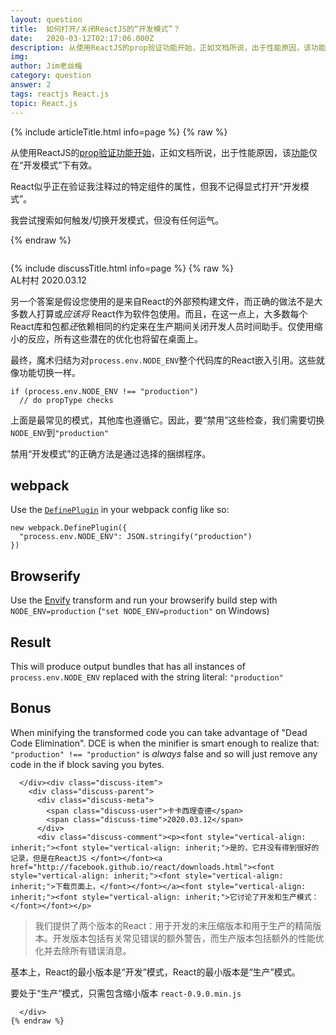 ```yaml
---
layout: question
title:  如何打开/关闭ReactJS的“开发模式”？
date:   2020-03-12T02:17:06.000Z
description: 从使用ReactJS的prop验证功能开始，正如文档所说，出于性能原因，该功能仅在“开发模式”下有效。React似乎正在验证我注释过的特定组件的属性，...
img: 
author: Jim老丝梅
category: question
answer: 2
tags: reactjs React.js
topic: React.js
---
```

<div class="article-root">
  <div class="article">
    {% include articleTitle.html info=page %}
    {% raw %}
    <div class="article-content"><p><font style="vertical-align: inherit;"><font style="vertical-align: inherit;">从使用ReactJS的</font></font><a href="http://facebook.github.io/react/docs/reusable-components.html#prop-validation"><font style="vertical-align: inherit;"><font style="vertical-align: inherit;">prop验证功能开始</font></font></a><font style="vertical-align: inherit;"><font style="vertical-align: inherit;">，正如文档所说，出于性能原因，该</font><a href="http://facebook.github.io/react/docs/reusable-components.html#prop-validation"><font style="vertical-align: inherit;">功能</font></a><font style="vertical-align: inherit;">仅在“开发模式”下有效。</font></font></p>

<p><font style="vertical-align: inherit;"><font style="vertical-align: inherit;">React似乎正在验证我注释过的特定组件的属性，但我不记得显式打开“开发模式”。</font></font></p>

<p><font style="vertical-align: inherit;"><font style="vertical-align: inherit;">我尝试搜索如何触发/切换开发模式，但没有任何运气。</font></font></p></div>
    {% endraw %}
  </div>
  <p style="height: 0;width:0;overflow: hidden;"> 第865篇《如何打开/关闭ReactJS的“开发模式”？》来自Winter(https://github.com/aiyld/aiyld.github.io)的站点</p>
  <div class="discuss-wrapper">
    {% include discussTitle.html info=page %}
    {% raw %}
    <div class="discuss-item">
        <div class="discuss-parent">
          <div class="discuss-meta">
            <span class="discuss-user">AL村村</span>
            <span class="discuss-time">2020.03.12</span>
          </div>
          <div class="discuss-comment"><p><font style="vertical-align: inherit;"><font style="vertical-align: inherit;">另一个答案是假设您使用的是来自</font><font style="vertical-align: inherit;">React的</font><font style="vertical-align: inherit;">外部预构建文件，而正确的做法不是大多数人打算或</font></font><em><font style="vertical-align: inherit;"><font style="vertical-align: inherit;">应该将</font></font></em><font style="vertical-align: inherit;"><font style="vertical-align: inherit;"> React作为软件包使用。</font><font style="vertical-align: inherit;">而且，在这一点上，大多数每个React库和包都</font></font><em><font style="vertical-align: inherit;"><font style="vertical-align: inherit;">还</font></font></em><font style="vertical-align: inherit;"><font style="vertical-align: inherit;">依赖相同的约定来在生产期间关闭开发人员时间助手。</font><font style="vertical-align: inherit;">仅使用缩小的反应，所有这些潜在的优化也将留在桌面上。</font></font></p>

<p><font style="vertical-align: inherit;"><font style="vertical-align: inherit;">最终，魔术归结为对</font></font><code>process.env.NODE_ENV</code><font style="vertical-align: inherit;"><font style="vertical-align: inherit;">整个代码库的</font><font style="vertical-align: inherit;">React嵌入引用</font><font style="vertical-align: inherit;">。</font><font style="vertical-align: inherit;">这些就像功能切换一样。</font></font></p>

<pre><code>if (process.env.NODE_ENV !== "production")<font></font>
  // do propType checks<font></font>
</code></pre>

<p><font style="vertical-align: inherit;"><font style="vertical-align: inherit;">上面是最常见的模式，其他库也遵循它。</font><font style="vertical-align: inherit;">因此，要“禁用”这些检查，我们需要切换</font></font><code>NODE_ENV</code><font style="vertical-align: inherit;"><font style="vertical-align: inherit;">到</font></font><code>"production"</code></p>

<p><font style="vertical-align: inherit;"><font style="vertical-align: inherit;">禁用“开发模式”的正确方法是通过选择的捆绑程序。 </font></font></p>

<h2>webpack</h2>

<p>Use the <a href="https://webpack.js.org/plugins/define-plugin/" rel="nofollow noreferrer"><code>DefinePlugin</code></a> in your webpack config like so:</p>

<pre><code>new webpack.DefinePlugin({<font></font>
  "process.env.NODE_ENV": JSON.stringify("production")<font></font>
})<font></font>
</code></pre>

<h2>Browserify</h2>

<p>Use the <a href="https://github.com/hughsk/envify" rel="nofollow noreferrer">Envify</a> transform and run your browserify build step with <code>NODE_ENV=production</code> (<code>"set NODE_ENV=production"</code> on Windows)</p>

<h2>Result</h2>

<p>This will produce output bundles that has all instances of <code>process.env.NODE_ENV</code> replaced with the string literal: <code>"production"</code></p>

<h2>Bonus</h2>

<p>When minifying the transformed code you can take advantage of "Dead Code Elimination". DCE is when the minifier is smart enough to realize that: <code>"production" !== "production"</code> is <em>always</em> false and so will just remove any code in the if block saving you bytes.</p></div>
        </div>
        
      </div><div class="discuss-item">
        <div class="discuss-parent">
          <div class="discuss-meta">
            <span class="discuss-user">卡卡西理查德</span>
            <span class="discuss-time">2020.03.12</span>
          </div>
          <div class="discuss-comment"><p><font style="vertical-align: inherit;"><font style="vertical-align: inherit;">是的，它并没有得到很好的记录，但是在ReactJS </font></font><a href="http://facebook.github.io/react/downloads.html"><font style="vertical-align: inherit;"><font style="vertical-align: inherit;">下载页面上，</font></font></a><font style="vertical-align: inherit;"><font style="vertical-align: inherit;">它讨论了开发和生产模式：</font></font></p>

<blockquote>
  <p><font style="vertical-align: inherit;"><font style="vertical-align: inherit;">我们提供了两个版本的React：用于开发的未压缩版本和用于生产的精简版本。</font><font style="vertical-align: inherit;">开发版本包括有关常见错误的额外警告，而生产版本包括额外的性能优化并去除所有错误消息。</font></font></p>
</blockquote>

<p><font style="vertical-align: inherit;"><font style="vertical-align: inherit;">基本上，React的最小版本是“开发”模式，React的最小版本是“生产”模式。</font></font></p>

<p><font style="vertical-align: inherit;"><font style="vertical-align: inherit;">要处于“生产”模式，只需包含缩小版本 </font></font><code>react-0.9.0.min.js</code></p></div>
        </div>
        
      </div>
    {% endraw %}
  </div>
<div>
